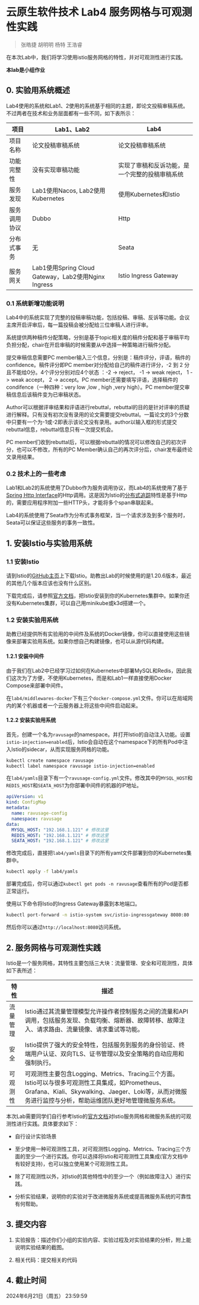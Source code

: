 # 云原生软件技术 Lab4 服务网格与可观测性实践

> 张皓捷 胡明明 杨特 王浩睿

在本次Lab中，我们将学习使用istio服务网格的特性，并对可观测性进行实践。

**本lab是小组作业**

## 0. 实验用系统概述

Lab4使用的系统和Lab1、2使用的系统基于相同的主题，即论文投稿审稿系统。不过两者在技术和业务层面都有一些不同，如下表所示：

| 项目 | Lab1、Lab2 | Lab4 |
| --- | --- | --- |
| 项目名称 | 论文投稿审稿系统 | 论文投稿审稿系统 |
| 功能完整性 | 没有实现审稿功能 | 实现了审稿和反诉功能，是一个完整的投稿审稿系统 |
| 服务发现 | Lab1使用Nacos, Lab2使用Kubernetes | 使用Kubernetes和Istio |
| 服务调用协议 | Dubbo | Http |
| 分布式事务 | 无 | Seata |
| 服务网关 | Lab1使用Spring Cloud Gateway，Lab2使用Nginx Ingress | Istio Ingress Gateway |

### 0.1 系统新增功能说明

Lab4中的系统实现了完整的投稿审稿功能，包括投稿、审稿、反诉等功能。会议主席开启评审后，每一篇投稿会被分配给三位审稿人进行评审。

系统提供两种稿件分配策略，分别是基于topic相关度的稿件分配和基于审稿平均负担分配，chair在开启审稿的时候需要从中选择一种策略进行稿件分配。

提交审稿信息需要PC member输入三个信息，分别是：稿件评分，评语，稿件的confidence。稿件评分即PC member对分配给自己的稿件进行评分，-2 到 2 分且不能给0分。4个评分分别对应4个状态 ：-2 -> reject， -1 -> weak reject， 1 -> weak accept， 2 -> accept。PC member还需要填写评语，选择稿件的condifence（一种四种：very low ,low , high ,very high）。PC member提交审稿信息后该稿件变为已审稿状态。

Author可以根据评审结果和评语进行rebuttal，rebuttal的目的是针对评审的质疑进行解释。只有没有初次没有录用的论文需要提交rebuttal。一篇论文的3个分数中只要有一个为-1或-2即表示该论文没有录用。author以输入框的形式提交rebuttal信息，rebuttal信息只有一次提交机会。

PC member们收到rebuttal后，可以根据rebuttal的情况可以修改自己的初次评分，也可以不修改，所有的PC Member确认自己的再次评分后，chair发布最终论文录用结果。

### 0.2 技术上的一些考虑

Lab1和Lab2的系统使用了Dubbo作为服务调用协议，而Lab4的系统使用了基于[Spring Http Interface](https://docs.spring.io/spring-framework/reference/integration/rest-clients.html#rest-http-interface)的Http调用。这是因为Istio的[分布式追踪](https://istio.io/latest/zh/docs/tasks/observability/distributed-tracing/overview/)特性是基于Http的，需要应用程序附加一些HTTP头，才能将多个span串联起来。

Lab4的系统使用了Seata作为分布式事务框架，当一个请求涉及到多个服务时，Seata可以保证这些服务的事务一致性。

## 1. 安装Istio与实验用系统

### 1.1 安装Istio

请到Istio的[GitHub主页](https://github.com/istio/istio/releases/tag/1.20.6)上下载Istio。助教出Lab的时候使用的是1.20.6版本，最近的其他几个版本应该也没有什么区别。

下载完成后，请参照[官方文档](https://istio.io/latest/zh/docs/setup/getting-started/)，把Istio安装到你的Kubernetes集群中。如果你还没有Kubernetes集群，可以自己用minikube或k3d搭建一个。

### 1.2 安装实验用系统

助教已经提供所有实验用的中间件及系统的Docker镜像，你可以直接使用这些镜像来部署实验用系统。如果你想自己构建镜像，也可以从源代码构建。

#### 1.2.1 安装中间件

由于我们在Lab2中已经学习过如何在Kubernetes中部署MySQL和Redis，因此我们这次为了方便，不使用Kubernetes，而是和Lab1一样直接使用Docker Compose来部署中间件。

在`lab4/middlewares-docker`下有三个`docker-compose.yml`文件。你可以在局域网内的某个机器或者一个云服务器上将这些中间件启动起来。

#### 1.2.2 安装实验用系统

首先，创建一个名为`ravusage`的namespace。并打开Istio的自动注入功能。设置`istio-injection=enabled`后，Istio会自动在这个namespace下的所有Pod中注入Istio的sidecar，从而实现服务网格的功能。

```bash
kubectl create namespace ravusage
kubectl label namespace ravusage istio-injection=enabled
```

在`lab4/yamls`目录下有一个`ravusage-config.yml`文件。修改其中的`MYSQL_HOST`和`REDIS_HOST`和`SEATA_HOST`为你部署中间件的机器的IP地址。

```yaml
apiVersion: v1
kind: ConfigMap
metadata:
  name: ravusage-config
  namespace: ravusage
data:
  MYSQL_HOST: "192.168.1.121" # 修改这里
  REDIS_HOST: "192.168.1.121" # 修改这里
  SEATA_HOST: "192.168.1.121" # 修改这里
```

修改完成后，直接把`lab4/yamls`目录下的所有yaml文件部署到你的Kubernetes集群中。

```bash
kubectl apply -f lab4/yamls
```

部署完成后，你可以通过`kubectl get pods -n ravusage`查看所有的Pod是否都正常运行。

使用以下命令将Istio的Ingress Gateway暴露到本地端口。

```bash
kubectl port-forward -n istio-system svc/istio-ingressgateway 8080:80
```

然后你可以通过`http://localhost:8080`访问系统。

## 2. 服务网格与可观测性实践

Istio是一个服务网格，其特性主要包括三大块：流量管理、安全和可观测性，具体如下表所述：

| 特性 | 描述 |
| --- | --- |
| 流量管理 | Istio通过其流量管理模型允许操作者控制服务之间的流量和API调用，包括服务发现、负载均衡、熔断器、故障转移、故障注入、请求路由、流量镜像、请求重试等功能。 |
| 安全 | Istio提供了强大的安全特性，包括服务到服务的身份验证、终端用户认证、双向TLS、证书管理以及安全策略的自动应用和强制执行。 |
| 可观测性 | 可观测性主要包含Logging、Metrics、Tracing三个方面。Istio可以与很多可观测性工具集成，如Prometheus、Grafana、Kiali、Skywalking、Jaeger、Loki等，从而对微服务进行监控与分析，帮助运维团队更好地管理微服务系统。 |

本次Lab需要同学们自行参考Istio的[官方文档](https://istio.io/latest/zh/docs/)对Istio服务网格和微服务系统的可观测性进行实践。具体要求如下：

- 自行设计实验场景

- 至少使用一种可观测性工具，对可观测性Logging、Metrics、Tracing三个方面的至少一个进行实践。你可以选择将Istio和可观测性工具集成(官方文档中有较好支持)，也可以独立使用某个可观测性工具。

- 除了可观测性以外，对Istio的其他特性中的至少一个（例如故障注入）进行实践。

- 分析实验结果，说明你的实验对于改进微服务系统或提高微服务系统的可靠性有何帮助。

## 3. 提交内容

1. 实验报告：描述你们小组的实验内容、实验过程及对实验结果的分析，附上能说明实验结果的截图。

2. 相关代码：提交相关的代码

## 4. 截止时间

2024年6月21日（周五） 23:59:59
